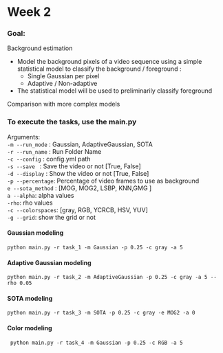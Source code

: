 # Week 2

### Goal:

Background estimation
- Model the background pixels of a video sequence using a simple statistical model to classify the background / foreground :
    - Single Gaussian per pixel
    - Adaptive / Non-adaptive
- The statistical model will be used to preliminarily classify foreground

Comparison with more complex models


### To execute the tasks, use the main.py 

Arguments:\
```-m --run_mode``` : Gaussian, AdaptiveGaussian, SOTA\
```-r --run_name``` : Run Folder Name\
```-c --config```   : config.yml path\
```-s --save ```    : Save the video or not    [True, False]\
```-d --display```  : Show the video or not    [True, False]\
```-p --percentage```: Percentage of video frames to use as background\
```e --sota_method``` : [MOG, MOG2, LSBP, KNN,GMG ]\
```a --alpha```: alpha values \
```-rho```: rho values \
```-c --colorspaces```: [gray, RGB, YCRCB, HSV, YUV]\
```-g --grid```: show the grid or not

#### Gaussian modeling

```
python main.py -r task_1 -m Gaussian -p 0.25 -c gray -a 5 
```

#### Adaptive Gaussian modeling
```
python main.py -r task_2 -m AdaptiveGaussian -p 0.25 -c gray -a 5 --rho 0.05
```

#### SOTA modeling
```
python main.py -r task_3 -m SOTA -p 0.25 -c gray -e MOG2 -a 0
```

#### Color modeling 
```
 python main.py -r task_4 -m Gaussian -p 0.25 -c RGB -a 5
```
